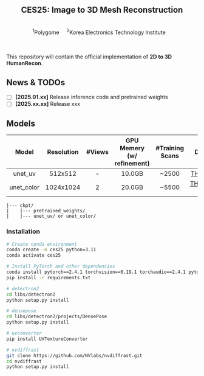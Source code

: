<p align="center">

  <h2 align="center">CES25: Image to 3D Mesh Reconstruction </h2>
  <p align="center">
    <br>
    <sup>1</sup>Polygome &nbsp;&nbsp;&nbsp; <sup>2</sup>Korea Electronics Technology Institute   &nbsp;&nbsp;&nbsp;
    <br>
    </br>
  </p>
    </p>

<div align="left">
  <br>
  This repository will contain the official implementation of <strong>2D to 3D HumanRecon</strong>.
</div>


## News & TODOs
- [ ] **[2025.01.xx]** Release inference code and pretrained weights
- [ ] **[2025.xx.xx]** Release xxx

## Models

|Model        | Resolution|#Views    |GPU Memery<br>(w/ refinement)|#Training Scans|Datasets|
|:-----------:|:---------:|:--------:|:--------:|:--------:|:--------:|
|unet_uv      |512x512    |-         |10.0GB    |~2500     |[THuman2.1](https://github.com/ytrock/THuman2.0-Dataset)|
|unet_color   |1024x1024  |2         |20.0GB    |~5500     |[THuman2.1](https://github.com/ytrock/THuman2.0-Dataset), [2K2K](https://github.com/SangHunHan92/2K2K)|

```
|--- ckpt/
|    |--- pretrained_weights/
|    |--- unet_uv/ or unet_color/
```

### Installation
```bash
# Create conda environment
conda create -n ces25 python=3.11
conda activate ces25

# Install PyTorch and other dependencies
conda install pytorch==2.4.1 torchvision==0.19.1 torchaudio==2.4.1 pytorch-cuda=12.4 -c pytorch -c nvidia
pip install -r requirements.txt

# detectron2
cd libs/detectron2
python setup.py install

# densepose
cd libs/detectron2/projects/DensePose
python setup.py install

# uvconverter
pip install UVTextureConverter

# nvdiffrast
git clone https://github.com/NVlabs/nvdiffrast.git
cd nvdiffrast
python setup.py install


```



